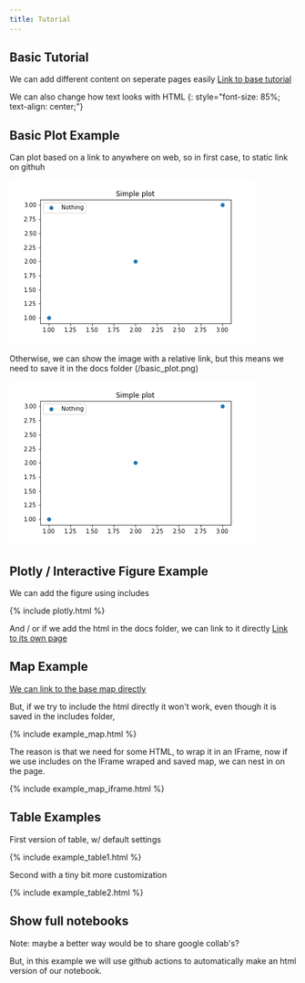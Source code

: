 ```yaml
---
title: Tutorial
---
```


## Basic Tutorial


We can add different content on seperate pages easily
[Link to base tutorial](./original_index.md)

We can also change how text looks with HTML
{: style="font-size: 85%; text-align: center;"}

## Basic Plot Example

Can plot based on a link to anywhere on web, so in first case, to static link on githuh

![arbitrary link](https://raw.githubusercontent.com/sahahn/datalab_tutorial/gh-pages/basic_plot.png)

Otherwise, we can show the image with a relative link, but this means we need to save it in the docs folder (/basic_plot.png)

![rel link](./basic_plot.png)

## Plotly / Interactive Figure Example

We can add the figure using includes

{% include plotly.html %}

And / or if we add the html in the docs folder, we can link to it directly
[Link to its own page](./plotly.html)


## Map Example

[We can link to the base map directly](./example_map.html)

But, if we try to include the html directly it won't work, even though it
is saved in the includes folder,

{% include example_map.html %}

The reason is that we need for some HTML, to wrap it in an IFrame, now if 
we use includes on the IFrame wraped and saved map, we can nest in on the page.

{% include example_map_iframe.html %}


## Table Examples

First version of table, w/ default settings

{% include example_table1.html %}

Second with a tiny bit more customization 

{% include example_table2.html %}


## Show full notebooks

Note: maybe a better way would be to share google collab's?

But, in this example we will use github actions to automatically make an html version of our notebook.


